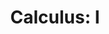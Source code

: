 ---
title: "Calculus: I"
description: "My notes on Tom Apostol's calculus book."
date: 
status: studying

subjects: ["Mathematics"] 
categories: ["Academic Textbook"]
tags: ["Calculus", "Apostol", "Math", "Integration", "Differentiation", "Linear Spaces", "Derivative", "Integral", "Partial", "Vector", "Linear", "Space"]
bookAuthor: "Tom Apostol"
---